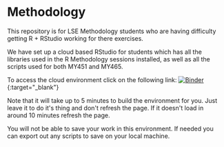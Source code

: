 # Methodology

This repository is for LSE Methodology students who are having difficulty getting R + RStudio working for there exercises. 

We have set up a cloud based RStudio for students which has all the libraries used in the R Methodology sessions installed, as well as all the scripts used for both MY451 and MY465. 

To access the cloud environment click on the following link: [![Binder](https://mybinder.org/badge_logo.svg)](https://mybinder.org/v2/gh/andrewmoles2/Methodology/main?urlpath=rstudio){:target="_blank"}

Note that it will take up to 5 minutes to build the environment for you. Just leave it to do it's thing and don't refresh the page. If it doesn't load in around 10 minutes refresh the page. 

You will not be able to save your work in this environment. If needed you can export out any scripts to save on your local machine. 